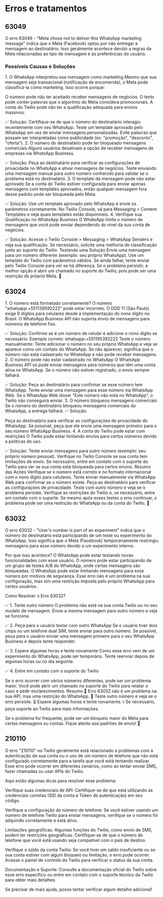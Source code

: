 <h1> Erros e tratamentos  </h1>

<h2> 63049 </h2>
O erro 63049 - "Meta chose not to deliver this WhatsApp marketing message" indica que o Meta (Facebook) optou por não entregar a mensagem ao destinatário. Isso geralmente acontece devido a regras da Meta relacionadas ao tipo de mensagem e às preferências do usuário.

<h3> Possíveis Causas e Soluções </h3>
1. O WhatsApp interpretou sua mensagem como marketing
Mesmo que sua mensagem seja transacional (notificação de encomenda), o Meta pode classificá-la como marketing. Isso ocorre porque:

O número pode não ter aceitado receber mensagens de negócios.
O texto pode conter palavras que o algoritmo do Meta considera promocionais.
A conta do Twilio pode não ter a qualificação adequada para envios massivos.


✅ Solução:
Certifique-se de que o número do destinatário interagiu recentemente com seu WhatsApp.
Teste um template aprovado pelo WhatsApp em vez de enviar mensagens personalizadas.
Evite palavras que possam ser interpretadas como publicidade (ex: "promoção", "desconto", "oferta").
2. O número do destinatário pode ter bloqueado mensagens comerciais
Alguns usuários desativam a opção de receber mensagens de empresas via WhatsApp Business.

✅ Solução:
Peça ao destinatário para verificar as configurações de privacidade no WhatsApp e ativar mensagens de negócios.
Teste enviando uma mensagem manual para outro número conhecido para validar se o problema está no destinatário.
3. O template da mensagem pode não estar aprovado
Se a conta do Twilio estiver configurada para enviar apenas mensagens com templates aprovados, então qualquer mensagem fora desse padrão pode ser bloqueada pelo Meta.

✅ Solução:
Use um template aprovado pelo WhatsApp e envie os parâmetros corretamente.
No Twilio Console, vá para Messaging > Content Templates e veja quais templates estão disponíveis.
4. Verifique sua Qualificação no WhatsApp Business
O WhatsApp limita o número de mensagens que você pode enviar dependendo do nível da sua conta de negócios.

✅ Solução:
Acesse o Twilio Console > Messaging > WhatsApp Senders e veja sua qualificação.
Se necessário, solicite uma melhoria de classificação junto ao suporte do Twilio.
Testando uma Solução
Envie uma mensagem para um número diferente (exemplo: seu próprio WhatsApp).
Use um template do Twilio com parâmetros válidos.
Se ainda falhar, tente enviar pelo Twilio Console para ver se há diferença.
Se o problema persistir, a melhor opção é abrir um chamado no suporte do Twilio, pois pode ser uma restrição do próprio Meta. 🚀

<h2>63024</h2>
1. O número está formatado corretamente?
O número "whatsapp:+551139592222" pode estar incorreto.
O DDD 11 (São Paulo) exige 9 dígitos para celulares desde a implementação do nono dígito no Brasil.
O WhatsApp Business API não suporta envio de mensagens para números de telefone fixo.

✅ Solução:
Confirme se é um número de celular e adicione o nono dígito se necessário:
Exemplo correto: whatsapp:+551195392222
Teste o número manualmente:
Tente adicionar o número no seu próprio WhatsApp e veja se aparece como um contato do WhatsApp.
Se não aparecer, significa que o número não está cadastrado no WhatsApp e não pode receber mensagens.
2. O número pode não estar cadastrado no WhatsApp
O WhatsApp Business API só pode enviar mensagens para números que têm uma conta ativa no WhatsApp.
Se o número não estiver registrado, o envio sempre falhará.

✅ Solução:
Peça ao destinatário para confirmar se esse número tem WhatsApp.
Tente enviar uma mensagem para esse número via WhatsApp Web.
Se o WhatsApp Web disser "Este número não está no WhatsApp", o Twilio não conseguirá enviar.
3. O número bloqueou mensagens comerciais
Se o número do destinatário bloqueou mensagens comerciais do WhatsApp, a entrega falhará.
✅ Solução:

Peça ao destinatário para verificar as configurações de privacidade do WhatsApp.
Se possível, peça que ele envie uma mensagem primeiro para o seu número WhatsApp Business.
4. A conta do Twilio pode estar com restrições
O Twilio pode estar limitando envios para certos números devido a políticas de uso.

✅ Solução:
Tente enviar mensagens para outro número (exemplo: seu próprio número pessoal).
Verifique no Twilio Console se sua conta tem limitações de envio.
Se necessário, entre em contato com o suporte do Twilio para ver se sua conta está bloqueada para certos envios.
Resumo das Ações
Verifique se o número está correto e no formato internacional com o nono dígito para celulares.
Tente enviar manualmente via WhatsApp Web para confirmar se o número existe.
Peça ao destinatário para verificar as configurações de privacidade.
Teste com outro número e veja se o problema persiste.
Verifique as restrições do Twilio e, se necessário, entre em contato com o suporte.
Se mesmo após esses testes o erro continuar, o problema pode ser uma restrição do WhatsApp ou da conta do Twilio. 🚀

<h2>63032</h2>
O erro 63032 - "User's number is part of an experiment" indica que o número do destinatário está participando de um teste ou experimento do WhatsApp. Isso significa que o Meta (Facebook) temporariamente restringiu mensagens para esse número devido a um experimento interno.

Por que isso acontece?
O WhatsApp pode estar testando novas funcionalidades com esse usuário.
O número pode estar participando de um grupo de testes A/B do WhatsApp, onde certas mensagens são bloqueadas.
O WhatsApp pode estar limitando mensagens para esse número por motivos de segurança.
Esse erro não é um problema na sua configuração, mas sim uma restrição imposta pelo próprio WhatsApp para certos usuários.

Como Resolver o Erro 63032?

✅ 1. Tente outro número
O problema não está na sua conta Twilio ou no seu modelo de mensagem.
Envie a mesma mensagem para outro número e veja se funciona.

✅ 2. Peça para o usuário testar com outro WhatsApp
Se o usuário tiver dois chips ou um telefone dual SIM, tente enviar para outro número.
Se possível, peça para o usuário enviar uma mensagem primeiro para o seu WhatsApp Business e depois tente responder.

✅ 3. Espere algumas horas e tente novamente
Como esse erro vem de um experimento do WhatsApp, pode ser temporário.
Tente reenviar depois de algumas horas ou no dia seguinte.

✅ 4. Entre em contato com o suporte do Twilio

Se o erro ocorrer com vários números diferentes, pode ser um problema maior.
Você pode abrir um chamado no suporte do Twilio para relatar o caso e pedir esclarecimentos.
Resumo
🚀 Erro 63032 não é um problema na sua API, mas uma restrição do WhatsApp.
📌 Teste outro número e veja se o erro persiste.
⏳ Espere algumas horas e tente novamente.
📞 Se necessário, peça suporte ao Twilio para mais informações.

Se o problema for frequente, pode ser um bloqueio maior do Meta para certas mensagens ou contas. Fique atento aos padrões de envio! 🚀

<h2> 210110 </h2>

O erro "210110" no Twilio geralmente está relacionado a problemas com a autenticação de sua conta ou o uso de um número de telefone que não está configurado corretamente para a tarefa que você está tentando realizar. Esse erro pode ocorrer em diferentes cenários, como ao tentar enviar SMS, fazer chamadas ou usar APIs do Twilio.

Aqui estão algumas dicas para resolver esse problema:

Verifique suas credenciais de API: Certifique-se de que está utilizando as credenciais corretas (SID da conta e Token de autenticação) em seu código.

Verifique a configuração do número de telefone: Se você estiver usando um número de telefone Twilio para enviar mensagens, verifique se o número foi adquirido corretamente e está ativo.

Limitações geográficas: Algumas funções do Twilio, como envio de SMS, podem ter restrições geográficas. Certifique-se de que o número de telefone que você está usando seja compatível com o país de destino.

Verifique o saldo da conta Twilio: Se você tiver um saldo insuficiente ou se sua conta estiver com algum bloqueio ou limitação, o erro pode ocorrer. Acesse o painel de controle do Twilio para verificar o status da sua conta.

Documentação e Suporte: Consulte a documentação oficial do Twilio sobre esse erro específico ou entre em contato com o suporte técnico da Twilio para obter mais detalhes.

Se precisar de mais ajuda, posso tentar verificar algum detalhe adicional!
